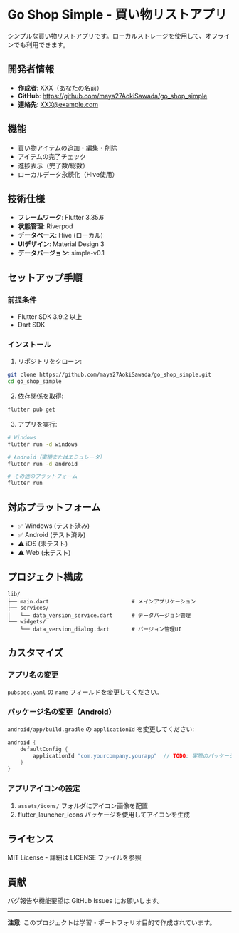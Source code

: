 # Go Shop Simple - 買い物リストアプリ

シンプルな買い物リストアプリです。ローカルストレージを使用して、オフラインでも利用できます。

## 開発者情報
- **作成者**: XXX（あなたの名前） <!-- TODO: 実際の名前を設定 -->
- **GitHub**: https://github.com/maya27AokiSawada/go_shop_simple
- **連絡先**: XXX@example.com <!-- TODO: 実際のメールアドレスを設定 -->

## 機能
- 買い物アイテムの追加・編集・削除
- アイテムの完了チェック
- 進捗表示（完了数/総数）
- ローカルデータ永続化（Hive使用）

## 技術仕様
- **フレームワーク**: Flutter 3.35.6
- **状態管理**: Riverpod
- **データベース**: Hive (ローカル)
- **UIデザイン**: Material Design 3
- **データバージョン**: simple-v0.1

## セットアップ手順

### 前提条件
- Flutter SDK 3.9.2 以上
- Dart SDK

### インストール
1. リポジトリをクローン:
```bash
git clone https://github.com/maya27AokiSawada/go_shop_simple.git
cd go_shop_simple
```

2. 依存関係を取得:
```bash
flutter pub get
```

3. アプリを実行:
```bash
# Windows
flutter run -d windows

# Android（実機またはエミュレータ）
flutter run -d android

# その他のプラットフォーム
flutter run
```

## 対応プラットフォーム
- ✅ Windows (テスト済み)
- ✅ Android (テスト済み)
- ⚠️  iOS (未テスト)
- ⚠️  Web (未テスト)

## プロジェクト構成
```
lib/
├── main.dart                          # メインアプリケーション
├── services/
│   └── data_version_service.dart      # データバージョン管理
└── widgets/
    └── data_version_dialog.dart       # バージョン管理UI
```

## カスタマイズ

### アプリ名の変更
`pubspec.yaml` の `name` フィールドを変更してください。

### パッケージ名の変更（Android）
`android/app/build.gradle` の `applicationId` を変更してください:
```gradle
android {
    defaultConfig {
        applicationId "com.yourcompany.yourapp"  // TODO: 実際のパッケージ名を設定
    }
}
```

### アプリアイコンの設定
1. `assets/icons/` フォルダにアイコン画像を配置
2. flutter_launcher_icons パッケージを使用してアイコンを生成

## ライセンス
MIT License - 詳細は LICENSE ファイルを参照

## 貢献
バグ報告や機能要望は GitHub Issues にお願いします。

---
**注意**: このプロジェクトは学習・ポートフォリオ目的で作成されています。
